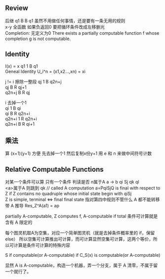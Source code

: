 ## Review
后继 q1 B B q1 虽然不用做任何事情，还是要有一条无用的规则  
x-y 全函数 如果负返回0 要把循环条件改成左移删光  
Completion: 无定义为0
There exists a partially computable function f whose completion g is not computable.  
## Identity
I(x) = x q1 1 B q1  
Geneal Identity U_i^n = (x1,x2...,xn) = xi  

j != i 擦除一整段
qj 1 B q2n+j  
qj B R qj+1  
q2n+j B R qj  

i 去掉一个1  
qi 1 B qi  
qi B R q2n+i  
q2n+i 1 R q2n+i  
q2n+i B R qi+1   

## 乘法
算 (x+1)(y+1) 方便
先去掉一个1 然后复制x份y+1
用 e 和 n 来做中间符号计数

## Relative Computable Functions
对某一个条件可以算 只有一个条件 判读是否 n属于A
a -> b
qi Sj qk ql   
\<a\>属于A 则跳到 qk // called A computation
a=PqiSjQ is final with respect to Z if Z contains no quadruple whose initial state begin with qiSj  
Z is simple, terminal <=> final
final state 指对第四中规则不管什么 A 都不能转移  
带 A 推导 Res_Z^A(a1) = ap

partially A-computable, Z computes f, A-computable if total 
条件可计算就是 含有 A 限定的

每个图灵机取A为空集，对应一个简单图灵机（就是去掉条件概率里的 if，保留 else）
所以空集可计算推出可计算，而可计算显然空集可计算，这两个等价，所以可计算是条件可计算的特殊内容  

S if computable(or A-computable) if C_S(x) is computable(or A-computable)

显然 A is A-computable，构造一个机器，弄一个分支，属于 A 清零，不属于留一个就行了。